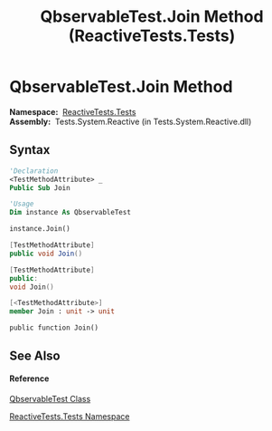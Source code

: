 ﻿---
title: QbservableTest.Join Method  (ReactiveTests.Tests)
TOCTitle: Join Method
ms:assetid: M:ReactiveTests.Tests.QbservableTest.Join
ms:mtpsurl: https://msdn.microsoft.com/en-us/library/reactivetests.tests.qbservabletest.join(v=VS.103)
ms:contentKeyID: 36619231
ms.date: 06/28/2011
mtps_version: v=VS.103
f1_keywords:
- ReactiveTests.Tests.QbservableTest.Join
dev_langs:
- CSharp
- JScript
- VB
- FSharp
- c++
---

# QbservableTest.Join Method

**Namespace:**  [ReactiveTests.Tests](hh289046\(v=vs.103\).md)  
**Assembly:**  Tests.System.Reactive (in Tests.System.Reactive.dll)

## Syntax

``` vb
'Declaration
<TestMethodAttribute> _
Public Sub Join
```

``` vb
'Usage
Dim instance As QbservableTest

instance.Join()
```

``` csharp
[TestMethodAttribute]
public void Join()
```

``` c++
[TestMethodAttribute]
public:
void Join()
```

``` fsharp
[<TestMethodAttribute>]
member Join : unit -> unit 
```

``` jscript
public function Join()
```

## See Also

#### Reference

[QbservableTest Class](hh315250\(v=vs.103\).md)

[ReactiveTests.Tests Namespace](hh289046\(v=vs.103\).md)

